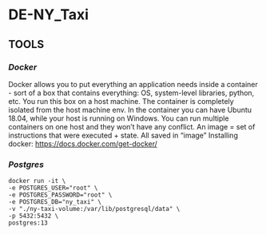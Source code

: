 # DE-NY_Taxi

## TOOLS

### *Docker*

Docker allows you to put everything an application needs inside a container - sort of a box that contains everything: OS, system-level libraries, python, etc.
You run this box on a host machine. The container is completely isolated from the host machine env.
In the container you can have Ubuntu 18.04, while your host is running on Windows.
You can run multiple containers on one host and they won’t have any conflict.
An image = set of instructions that were executed + state. All saved in “image”
Installing docker: https://docs.docker.com/get-docker/

### *Postgres*

```
docker run -it \
-e POSTGRES_USER="root" \
-e POSTGRES_PASSWORD="root" \
-e POSTGRES_DB="ny_taxi" \
-v "./ny-taxi-volume:/var/lib/postgresql/data" \
-p 5432:5432 \
postgres:13
```
